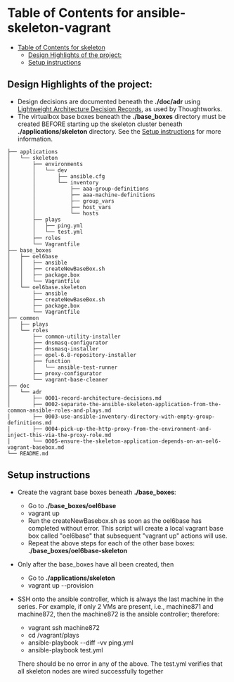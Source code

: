 Table of Contents for ansible-skeleton-vagrant
=================

   * [Table of Contents for skeleton](#table-of-contents-for-skeleton-skeleton)
      * [Design Highlights of the project:](#design-highlights-of-the-project)
      * [Setup instructions](#setup-instructions)


## Design Highlights of the project:
* Design decisions are documented beneath the **./doc/adr** using [Lightweight Architecture Decision Records](https://www.thoughtworks.com/radar/techniques/lightweight-architecture-decision-records), as used by Thoughtworks.
* The virtualbox base boxes beneath the **./base\_boxes** directory must be created BEFORE starting up the skeleton cluster beneath **./applications/skeleton** directory.  See the [Setup instructions](#setup-instructions) for more information. 

```
├── applications
│   └── skeleton
│       ├── environments
│       │   └── dev
│       │       ├── ansible.cfg
│       │       └── inventory
│       │           ├── aaa-group-definitions
│       │           ├── aaa-machine-definitions
│       │           ├── group_vars
│       │           ├── host_vars
│       │           └── hosts
│       ├── plays
│       │   ├── ping.yml
│       │   └── test.yml
│       ├── roles
│       └── Vagrantfile
├── base_boxes
│   ├── oel6base
│   │   ├── ansible
│   │   ├── createNewBaseBox.sh
│   │   ├── package.box
│   │   └── Vagrantfile
│   └── oel6base.skeleton
│       ├── ansible
│       ├── createNewBaseBox.sh
│       ├── package.box
│       └── Vagrantfile
├── common
│   ├── plays
│   └── roles
│       ├── common-utility-installer
│       ├── dnsmasq-configurator
│       ├── dnsmasq-installer
│       ├── epel-6.8-repository-installer
│       ├── function
│       │   └── ansible-test-runner
│       ├── proxy-configurator
│       └── vagrant-base-cleaner
├── doc
│   └── adr
│       ├── 0001-record-architecture-decisions.md
│       ├── 0002-separate-the-ansible-skeleton-application-from-the-common-ansible-roles-and-plays.md
│       ├── 0003-use-ansible-inventory-directory-with-empty-group-definitions.md
│       ├── 0004-pick-up-the-http-proxy-from-the-environment-and-inject-this-via-the-proxy-role.md
│       └── 0005-ensure-the-skeleton-application-depends-on-an-oel6-vagrant-basebox.md
└── README.md
```

## Setup instructions
* Create the vagrant base boxes beneath **./base\_boxes**:
    * Go to **./base\_boxes/oel6base**
    * vagrant up
    * Run the createNewBasebox.sh as soon as the oel6base has completed without error.  This script will create a local vagrant base box called "oel6base" that subsequent "vagrant up" actions will use.  
    * Repeat the above steps for each of the other base boxes:  **./base\_boxes/oel6base-skeleton**

* Only after the base_boxes have all been created, then 
    * Go to **./applications/skeleton**
    * vagrant up --provision

* SSH onto the ansible controller, which is always the last machine in the series.  For example, if only 2 VMs are present, i.e., machine871 and machine872, then the machine872 is the ansible controller; therefore:
    * vagrant ssh machine872
    * cd /vagrant/plays
    * ansible-playbook --diff -vv ping.yml
    * ansible-playbook test.yml

    There should be no error in any of the above.  The test.yml verifies that all skeleton nodes are wired successfully together

